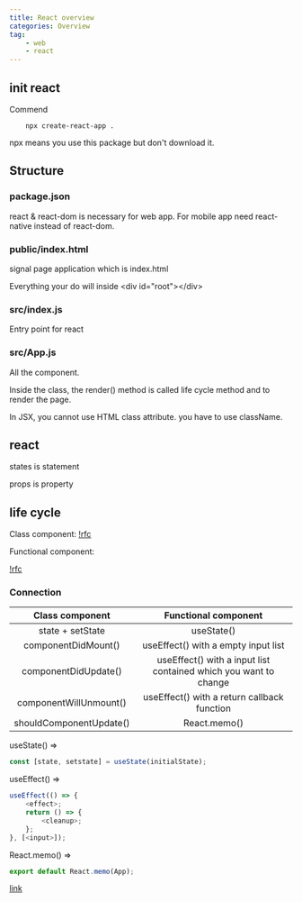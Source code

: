 ```yaml
---
title: React overview
categories: Overview
tag:
    - web
    - react
---
```


## init react

Commend

```
    npx create-react-app .
```

npx means you use this package but don't download it.

## Structure

### package.json

react & react-dom is necessary for web app. For mobile app need react-native instead of react-dom.

### public/index.html

signal page application which is index.html

Everything your do will inside \<div id="root"\>\</div\>

### src/index.js

Entry point for react

### src/App.js

All the component.

Inside the class, the render() method is called life cycle method and to render the page.

In JSX, you cannot use HTML class attribute. you have to use className.

## react

states is statement

props is property

## life cycle

Class component:
[!rfc]({{site.url}}{{site.baseurl}}/public/images/2019-10-03-react/rcc.png)

Functional component:

[!rfc]({{site.url}}{{site.baseurl}}/public/images/2019-10-03-react/rfc.jpg)

### Connection

|     Class component     |                       Functional component                       |
| :---------------------: | :--------------------------------------------------------------: |
|    state + setState     |                            useState()                            |
|   componentDidMount()   |               useEffect() with a empty input list                |
|  componentDidUpdate()   | useEffect() with a input list contained which you want to change |
| componentWillUnmount()  |           useEffect() with a return callback function            |
| shouldComponentUpdate() |                           React.memo()                           |

useState() =>

```js
const [state, setstate] = useState(initialState);
```

useEffect() =>

```js
useEffect(() => {
    <effect>;
    return () => {
        <cleanup>;
    };
}, [<input>]);
```

React.memo() =>

```js
export default React.memo(App);
```

[link](https://www.jianshu.com/p/ce5451287f1c)
